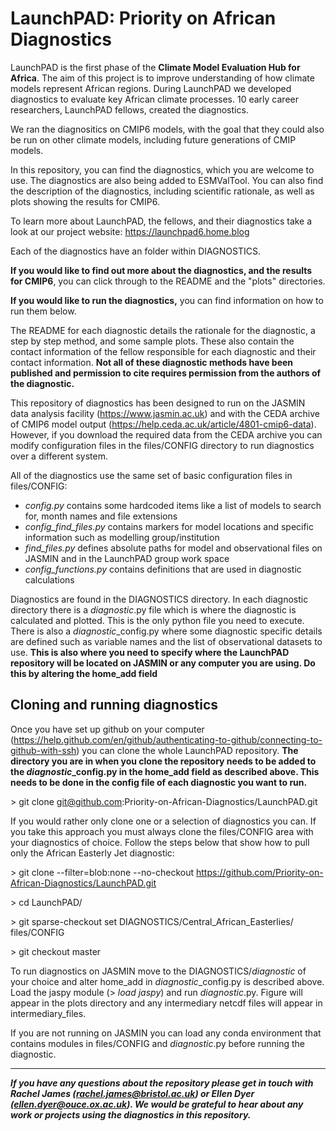 # LaunchPAD: Priority on African Diagnostics

LaunchPAD is the first phase of the __Climate Model Evaluation Hub for Africa__. The aim of this project is to improve understanding of how climate models represent African regions. During LaunchPAD we developed diagnostics to evaluate key African climate processes. 10 early career researchers, LaunchPAD fellows, created the diagnostics.

We ran the diagnositics on CMIP6 models, with the goal that they could also be run on other climate models, including future generations of CMIP models.

In this repository, you can find the diagnostics, which you are welcome to use. The diagnostics are also being added to ESMValTool. You can also find the description of the diagnostics, including scientific rationale, as well as plots showing the results for CMIP6.

To learn more about LaunchPAD, the fellows, and their diagnostics take a look at our project website: https://launchpad6.home.blog 

Each of the diagnostics have an folder within DIAGNOSTICS.

**If you would like to find out more about the diagnostics, and the results for CMIP6**, you can click through to the README and the "plots" directories.

**If you would like to run the diagnostics,** you can find information on how to run them below. 

The README for each diagnostic details the rationale for the diagnostic, a step by step method, and some sample plots. These also contain the contact information of the fellow responsible for each diagnostic and their contact information. __Not all of these diagnostic methods have been published and permission to cite requires permission from the authors of the diagnostic.__ 

This repository of diagnostics has been designed to run on the JASMIN data analysis facility (https://www.jasmin.ac.uk) and with the CEDA archive of CMIP6 model output (https://help.ceda.ac.uk/article/4801-cmip6-data). However, if you download the required data from the CEDA archive you can modify configuration files in the files/CONFIG directory to run diagnostics over a different system. 

All of the diagnostics use the same set of basic configuration files in files/CONFIG:
* *config.py* contains some hardcoded items like a list of models to search for, month names and file extensions
* *config_find_files.py* contains markers for model locations and specific information such as modelling group/institution
* *find_files.py* defines absolute paths for model and observational files on JASMIN and in the LaunchPAD group work space
* *config_functions.py* contains definitions that are used in diagnostic calculations

Diagnostics are found in the DIAGNOSTICS directory. In each diagnostic directory there is a *diagnostic*.py file which is where the diagnostic is calculated and plotted. This is the only python file you need to execute. There is also a *diagnostic*\_config.py where some diagnostic specific details are defined such as variable names and the list of observational datasets to use. __This is also where you need to specify where the LaunchPAD repository will be located on JASMIN or any computer you are using. Do this by altering the home_add field__ 

## Cloning and running diagnostics

Once you have set up github on your computer (https://help.github.com/en/github/authenticating-to-github/connecting-to-github-with-ssh) you can clone the whole LaunchPAD repository. __The directory you are in when you clone the repository needs to be added to the *diagnostic*\_config.py in the home_add field as described above. This needs to be done in the config file of each diagnostic you want to run.__

\> git clone git@github.com:Priority-on-African-Diagnostics/LaunchPAD.git

If you would rather only clone one or a selection of diagnostics you can. If you take this approach you must always clone the files/CONFIG area with your diagnostics of choice. Follow the steps below that show how to pull only the African Easterly Jet diagnostic:

\> git clone --filter=blob:none --no-checkout  https://github.com/Priority-on-African-Diagnostics/LaunchPAD.git

\> cd LaunchPAD/

\> git sparse-checkout set DIAGNOSTICS/Central_African_Easterlies/ files/CONFIG

\> git checkout master

To run diagnostics on JASMIN move to the DIAGNOSTICS/*diagnostic* of your choice and alter home_add in *diagnostic*\_config.py is described above. Load the jaspy module (> *load jaspy*) and run *diagnostic*.py. Figure will appear in the plots directory and any intermediary netcdf files will appear in intermediary_files. 

If you are not running on JASMIN you can load any conda environment that contains modules in files/CONFIG and *diagnostic*.py before running the diagnostic. 

---------

__*If you have any questions about the repository please get in touch with Rachel James (rachel.james@bristol.ac.uk) or Ellen Dyer (ellen.dyer@ouce.ox.ac.uk). We would be grateful to hear about any work or projects using the diagnostics in this repository.*__
